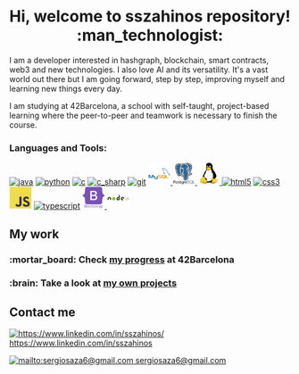 <link rel="stylesheet" href="https://cdnjs.cloudflare.com/ajax/libs/font-awesome/4.7.0/css/font-awesome.min.css">

<h1 align="center">Hi, welcome to sszahinos repository! :man_technologist:</h1>
<p>I am a developer interested in hashgraph, blockchain, smart contracts, web3 and new technologies. I also love AI and its versatility. It's a vast world out there but I am going forward, step by step, improving myself and learning new things every day.</p>
<p>I am studying at 42Barcelona, a school with self-taught, project-based learning where the peer-to-peer and teamwork is necessary to finish the course.</p>
<h3 align="left">Languages and Tools:</h3>
<p align="left">
<a href="https://dev.java/" target="_blank" rel="noreferrer"> <img src="https://user-images.githubusercontent.com/73641976/195041785-52e9770b-f89c-4147-ba61-4d7d8646afb4.png" alt="java" width="40" height="40"/></a>
<a href="https://www.python.org/" target="_blank" rel="noreferrer"> <img src="https://user-images.githubusercontent.com/73641976/195041786-f254dc8a-6e84-47e8-828d-4c00268ea0bb.png" alt="python" width="40" height="40"/></a>
<a href="https://www.cprogramming.com/" target="_blank" rel="noreferrer"> <img src="https://user-images.githubusercontent.com/73641976/195041776-9d2d4fee-8df3-41c6-abf9-a8bb6be11966.png" alt="c" width="40" height="40"/></a>
<a href="https://learn.microsoft.com/en-us/dotnet/csharp/" target="_blank" rel="noreferrer"> <img src="https://user-images.githubusercontent.com/73641976/195041781-cbc32023-1105-42ba-afd4-48934402ee82.png" alt="c_sharp" width="40" height="40"/></a>
<a href="https://git-scm.com/" target="_blank" rel="noreferrer"> <img src="https://user-images.githubusercontent.com/73641976/195042874-379880c3-1c47-4698-8614-62b6bc4295c8.png" alt="git" width="40" height="40"/></a>
<a href="https://www.mysql.com/" target="_blank" rel="noreferrer"> <img src="https://raw.githubusercontent.com/devicons/devicon/master/icons/mysql/mysql-original-wordmark.svg" alt="mysql" width="40" height="40"/> </a>
<a href="https://www.postgresql.org" target="_blank" rel="noreferrer"> <img src="https://raw.githubusercontent.com/devicons/devicon/master/icons/postgresql/postgresql-original-wordmark.svg" alt="postgresql" width="40" height="40"/> </a>
<a href="https://www.linux.org/" target="_blank" rel="noreferrer"> <img src="https://raw.githubusercontent.com/devicons/devicon/master/icons/linux/linux-original.svg" alt="linux" width="40" height="40"/> </a>
<a href="https://developer.mozilla.org/es/docs/Learn/HTML" target="_blank" rel="noreferrer"> <img src="https://user-images.githubusercontent.com/73641976/195043698-fae9128b-1394-4347-8a7c-9431324e5455.png" alt="html5" width="40" height="40"/></a>
<a href="https://developer.mozilla.org/es/docs/Web/CSS" target="_blank" rel="noreferrer"> <img src="https://user-images.githubusercontent.com/73641976/195043695-4f0c7c30-d577-4c16-8921-f3cf3502f733.png" alt="css3" width="40" height="40"/></a>
<a href="https://developer.mozilla.org/en-US/docs/Web/JavaScript" target="_blank" rel="noreferrer"> <img src="https://raw.githubusercontent.com/devicons/devicon/master/icons/javascript/javascript-original.svg" alt="javascript" width="40" height="40"/></a>
<a href="https://www.typescriptlang.org/" target="_blank" rel="noreferrer"> <img src="https://user-images.githubusercontent.com/73641976/195043700-67753643-25b0-46f6-bb6b-72797542be74.png" alt="typescript" width="40" height="40"/></a>
<a href="https://getbootstrap.com" target="_blank" rel="noreferrer"> <img src="https://raw.githubusercontent.com/devicons/devicon/master/icons/bootstrap/bootstrap-plain-wordmark.svg" alt="bootstrap" width="40" height="40"/> </a>
<a href="https://nodejs.org" target="_blank" rel="noreferrer"> <img src="https://raw.githubusercontent.com/devicons/devicon/master/icons/nodejs/nodejs-original-wordmark.svg" alt="nodejs" width="40" height="40"/> </a>
</p>
<h2>My work</h2>
<h3>:mortar_board: Check <a href="https://github.com/sszahinos/42Barcelona_index">my progress</a> at 42Barcelona</h3>
<h3>:brain: Take a look at <a href="https://github.com/sszahinos/projects_index">my own projects</a></h3>
<h2>Contact me</h2>
<a href="https://www.linkedin.com/in/sszahinos" target="_blank" rel="noreferrer"><img src="https://user-images.githubusercontent.com/73641976/195031327-aeba8bbd-3336-479c-93d1-1263771703fb.png" alt="https://www.linkedin.com/in/sszahinos/" width="20vw" height="20vw"></a><a href="https://www.linkedin.com/in/sszahinos" target="_blank" rel="noreferrer"> https://www.linkedin.com/in/sszahinos</a>

<a href="mailto:sergiosaza6@gmail.com" target="_blank" rel="noreferrer"><img src="https://user-images.githubusercontent.com/73641976/195033905-1b14b9be-e05f-49b4-aa74-12ffc5d85ba1.png" alt="mailto:sergiosaza6@gmail.com" width="20vw" height="20vw"></a><a href="mailto:sergiosaza6@gmail.com" target="_blank" rel="noreferrer"> sergiosaza6@gmail.com</a>
